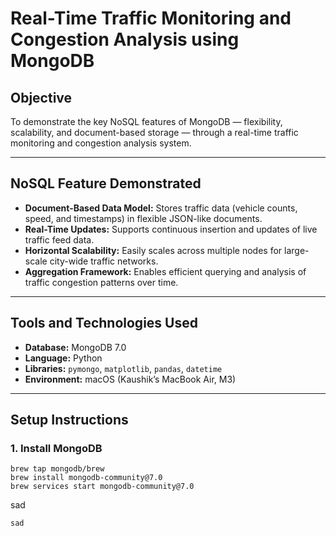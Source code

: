 # Real-Time Traffic Monitoring and Congestion Analysis using MongoDB

## Objective
To demonstrate the key NoSQL features of MongoDB — flexibility, scalability, and document-based storage — through a real-time traffic monitoring and congestion analysis system.

---

## NoSQL Feature Demonstrated

- **Document-Based Data Model:** Stores traffic data (vehicle counts, speed, and timestamps) in flexible JSON-like documents.  
- **Real-Time Updates:** Supports continuous insertion and updates of live traffic feed data.  
- **Horizontal Scalability:** Easily scales across multiple nodes for large-scale city-wide traffic networks.  
- **Aggregation Framework:** Enables efficient querying and analysis of traffic congestion patterns over time.  

---

## Tools and Technologies Used

- **Database:** MongoDB 7.0  
- **Language:** Python  
- **Libraries:** `pymongo`, `matplotlib`, `pandas`, `datetime`  
- **Environment:** macOS (Kaushik’s MacBook Air, M3)  

---

## Setup Instructions

### 1. Install MongoDB
```
brew tap mongodb/brew  
brew install mongodb-community@7.0  
brew services start mongodb-community@7.0
```
sad
```
sad
```
